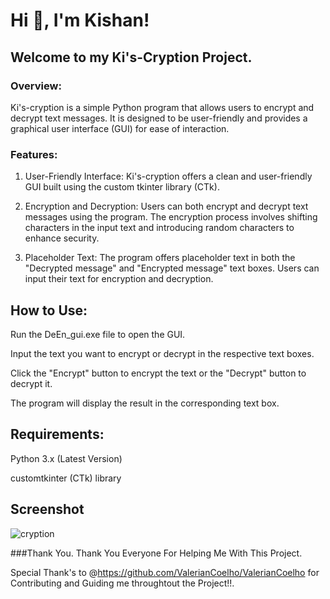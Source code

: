 
# Hi 👋, I'm Kishan! 


## Welcome to my Ki's-Cryption Project.  

### Overview:

Ki's-cryption is a simple Python program that allows users to encrypt and decrypt text messages. It is designed to be user-friendly and provides a graphical user interface (GUI) for ease of interaction.

### Features:

1. User-Friendly Interface: Ki's-cryption offers a clean and user-friendly GUI built using the custom tkinter library (CTk).

2. Encryption and Decryption: Users can both encrypt and decrypt text messages using the program. The encryption process involves shifting characters in the input text and introducing random characters to enhance security.

3. Placeholder Text: The program offers placeholder text in both the "Decrypted message" and "Encrypted message" text boxes. Users can input their text for encryption and decryption.

## How to Use:

Run the DeEn_gui.exe file to open the GUI.

Input the text you want to encrypt or decrypt in the respective text boxes.

Click the "Encrypt" button to encrypt the text or the "Decrypt" button to decrypt it.

The program will display the result in the corresponding text box.

## Requirements:

Python 3.x (Latest Version)

customtkinter (CTk) library

## Screenshot
![cryption](https://github.com/Imemyslf/DeEn.code/assets/112005565/79e127de-0ba7-4813-82f9-3dd9187c6189)

###Thank You.
Thank You Everyone For Helping Me With This Project.

Special Thank's to @https://github.com/ValerianCoelho/ValerianCoelho for Contributing and Guiding me throughtout the Project!!. 
